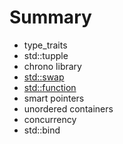 # Summary

* type\_traits
* std::tupple
* chrono library
* [std::swap](stdswap.md)
* [std::function](stdfunction.md)
* smart pointers
* unordered containers 
* concurrency
* std::bind

